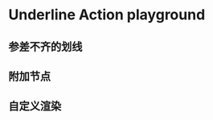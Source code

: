 # Underline Action playground

<script setup>
import Font from './components/Font.vue'
import Attach from './components/Attach.vue'
import RenderInfo from './components/RenderInfo.vue'
</script>

## 参差不齐的划线

<Font />

## 附加节点

<Attach />

## 自定义渲染

<RenderInfo />


<style>
  .underline {
      position: relative;
      /* text-decoration-line: underline;
      text-decoration-style: dashed;
      text-decoration-color: rgba(7, 193, 96, .8);
      text-decoration-thickness: 3px; */
      background:transparent url("data:image/svg+xml,%3Csvg width='8' height='2' viewBox='0 0 8 2' fill='none' xmlns='http://www.w3.org/2000/svg'%3E%3Cpath d='M3.25 1.5H0.75C0.335786 1.5 0 1.16421 0 0.75C0 0.335786 0.335786 0 0.75 0H3.25C3.66421 0 4 0.335786 4 0.75C4 1.16421 3.66421 1.5 3.25 1.5Z' fill='%2307C160' fill-opacity='0.5'/%3E%3C/svg%3E%0A") repeat-x 0 100%;
      background-size:auto 2px;
      padding-bottom:2px;
    }

    p {
      overflow: hidden;
    }

    .attach_container {
      position: relative;
    }

    #js_content {
      width: 900px;
    }

    .attach_node {
      position: absolute;
      bottom: 0;
      right: 0
    }
    tr {
      width: 100%;
      text-align: justify;
    }
    td {
      white-space: pre-wrap;
    }
    .wx_img {
      display: inline;
      width: 20px;
      height: 20px;
    }
</style>

